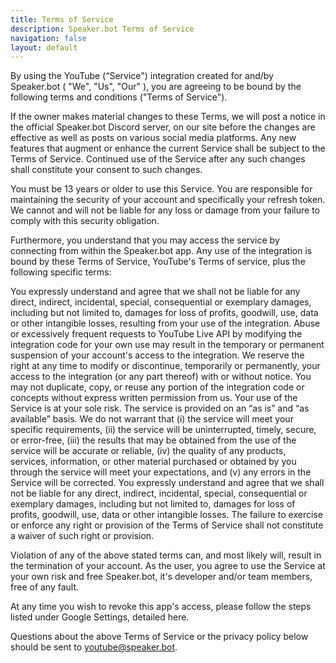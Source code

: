 ```yaml
---
title: Terms of Service
description: Speaker.bot Terms of Service
navigation: false
layout: default
---
```


By using the YouTube (“Service") integration created for and/by Speaker.bot ( "We", "Us", "Our" ), you are agreeing to be bound by the following terms and conditions ("Terms of Service").

If the owner makes material changes to these Terms, we will post a notice in the official Speaker.bot Discord server, on our site before the changes are effective as well as posts on various social media platforms. Any new features that augment or enhance the current Service shall be subject to the Terms of Service. Continued use of the Service after any such changes shall constitute your consent to such changes.

You must be 13 years or older to use this Service.
You are responsible for maintaining the security of your account and specifically your refresh token. We cannot and will not be liable for any loss or damage from your failure to comply with this security obligation.

Furthermore, you understand that you may access the service by connecting from within the Speaker.bot app. Any use of the integration is bound by these Terms of Service, YouTube's Terms of service, plus the following specific terms:

You expressly understand and agree that we shall not be liable for any direct, indirect, incidental, special, consequential or exemplary damages, including but not limited to, damages for loss of profits, goodwill, use, data or other intangible losses, resulting from your use of the integration.
Abuse or excessively frequent requests to YouTube Live API by modifying the integration code for your own use may result in the temporary or permanent suspension of your account's access to the integration.
We reserve the right at any time to modify or discontinue, temporarily or permanently, your access to the integration (or any part thereof) with or without notice.
You may not duplicate, copy, or reuse any portion of the integration code or concepts without express written permission from us. Your use of the Service is at your sole risk. The service is provided on an “as is” and “as available” basis.
We do not warrant that (i) the service will meet your specific requirements, (ii) the service will be uninterrupted, timely, secure, or error-free, (iii) the results that may be obtained from the use of the service will be accurate or reliable, (iv) the quality of any products, services, information, or other material purchased or obtained by you through the service will meet your expectations, and (v) any errors in the Service will be corrected.
You expressly understand and agree that we shall not be liable for any direct, indirect, incidental, special, consequential or exemplary damages, including but not limited to, damages for loss of profits, goodwill, use, data or other intangible losses. The failure to exercise or enforce any right or provision of the Terms of Service shall not constitute a waiver of such right or provision.

Violation of any of the above stated terms can, and most likely will, result in the termination of your account. As the user, you agree to use the Service at your own risk and free Speaker.bot, it's developer and/or team members, free of any fault.

At any time you wish to revoke this app's access, please follow the steps listed under Google Settings, detailed here.

Questions about the above Terms of Service or the privacy policy below should be sent to youtube@speaker.bot.